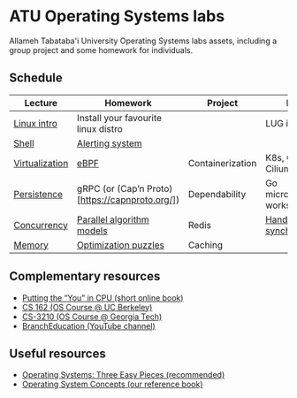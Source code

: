 # ATU Operating Systems labs
Allameh Tabataba'i University Operating Systems labs assets,
including a group project and some homework for individuals.
## Schedule
| Lecture                                                                                                                | Homework                                        | Project          | Event                                                                                                                               |
|------------------------------------------------------------------------------------------------------------------------|-------------------------------------------------|------------------|-------------------------------------------------------------------------------------------------------------------------------------|
| [Linux intro](https://docs.google.com/presentation/d/1p2YNxPLr5HKHftWlEb7NCardxIPCnGUJ03lCYDn_x38/edit?usp=sharing)    | Install your favourite linux distro             |                  | LUG installfest                                                                                                                     |
| [Shell](https://docs.google.com/presentation/d/1sLYzrWXQK5yw9mOeftwToUOUQwliaCj8ws4X3gLw2PE/edit?usp=sharing)          | [Alerting system](Homeworks/1)                  |                  |                                                                                                                                     |
| [Virtualization](https://docs.google.com/presentation/d/1pAMONisRE_YESsJRCZlIbGr7Xp-w8HCKJa4iFnz5nr8/edit?usp=sharing) | [eBPF](Homeworks/2)                             | Containerization | K8s, Ceph and Cilium                                                                                                                |
| [Persistence](https://docs.google.com/presentation/d/1Y6sNMqxjA5cpckLZperFmI1qT5hrl1li2jaDLkK7sKk/edit?usp=sharing)    | gRPC (or (Cap’n Proto)[https://capnproto.org/]) | Dependability    | Go microservice workshop                                                                                                            |
| [Concurrency](https://docs.google.com/presentation/d/1jqudsHzsGNaAJcYoOgZ7EedRjvBsnh5pnD0O-lV31SA/edit?usp=sharing)    | [Parallel algorithm models](Homeworks/3)        | Redis            | [Hands on go synchronization](https://docs.google.com/presentation/d/1aAIO2y4IEO2Op_YVIVJIe0_brEeXjrRksD3f-deCSaM/edit?usp=sharing) |
| [Memory](https://docs.google.com/presentation/d/1lDSDytZfaRiYhMMuwOVxQIxQO6l0qTwG4VmS4oTOi8E/edit?usp=sharing)         | [Optimization puzzles](Homeworks/4)             | Caching          |                                                                                                                                     |
## Complementary resources
- [Putting the “You” in CPU (short online book)](https://cpu.land)
- [CS 162 (OS Course @ UC Berkeley)](https://cs162.org)
- [CS-3210 (OS Course @ Georgia Tech)](https://tc.gts3.org/cs3210)
- [BranchEducation (YouTube channel)](https://www.youtube.com/@BranchEducation/videos)
## Useful resources
- [Operating Systems: Three Easy Pieces (recommended)](http://ostep.org)
- [Operating System Concepts (our reference book)](https://www.os-book.com/OS10/)
